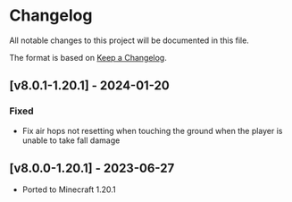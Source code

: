 # Changelog
All notable changes to this project will be documented in this file.

The format is based on [Keep a Changelog].

## [v8.0.1-1.20.1] - 2024-01-20
### Fixed
- Fix air hops not resetting when touching the ground when the player is unable to take fall damage

## [v8.0.0-1.20.1] - 2023-06-27
- Ported to Minecraft 1.20.1

[Keep a Changelog]: https://keepachangelog.com/en/1.0.0/
